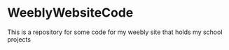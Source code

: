 # WeeblyWebsiteCode
This is a repository for some code for my weebly site that holds my school projects
